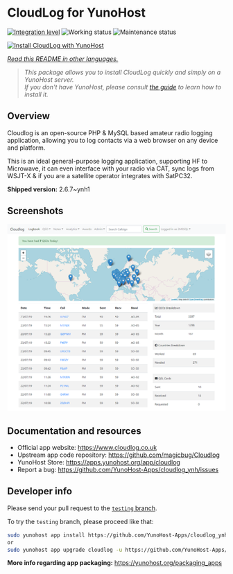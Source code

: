 <!--
N.B.: This README was automatically generated by <https://github.com/YunoHost/apps/tree/master/tools/readme_generator>
It shall NOT be edited by hand.
-->

# CloudLog for YunoHost

[![Integration level](https://dash.yunohost.org/integration/cloudlog.svg)](https://dash.yunohost.org/appci/app/cloudlog) ![Working status](https://ci-apps.yunohost.org/ci/badges/cloudlog.status.svg) ![Maintenance status](https://ci-apps.yunohost.org/ci/badges/cloudlog.maintain.svg)

[![Install CloudLog with YunoHost](https://install-app.yunohost.org/install-with-yunohost.svg)](https://install-app.yunohost.org/?app=cloudlog)

*[Read this README in other languages.](./ALL_README.md)*

> *This package allows you to install CloudLog quickly and simply on a YunoHost server.*  
> *If you don't have YunoHost, please consult [the guide](https://yunohost.org/install) to learn how to install it.*

## Overview

Cloudlog is an open-source PHP & MySQL based amateur radio logging application, allowing you to log contacts via a web browser on any device and platform.

This is an ideal general-purpose logging application, supporting HF to Microwave, it can even interface with your radio via CAT, sync logs from WSJT-X & if you are a satellite operator integrates with SatPC32.

**Shipped version:** 2.6.7~ynh1

## Screenshots

![Screenshot of CloudLog](./doc/screenshots/screenshot.png)

## Documentation and resources

- Official app website: <https://www.cloudlog.co.uk>
- Upstream app code repository: <https://github.com/magicbug/Cloudlog>
- YunoHost Store: <https://apps.yunohost.org/app/cloudlog>
- Report a bug: <https://github.com/YunoHost-Apps/cloudlog_ynh/issues>

## Developer info

Please send your pull request to the [`testing` branch](https://github.com/YunoHost-Apps/cloudlog_ynh/tree/testing).

To try the `testing` branch, please proceed like that:

```bash
sudo yunohost app install https://github.com/YunoHost-Apps/cloudlog_ynh/tree/testing --debug
or
sudo yunohost app upgrade cloudlog -u https://github.com/YunoHost-Apps/cloudlog_ynh/tree/testing --debug
```

**More info regarding app packaging:** <https://yunohost.org/packaging_apps>
